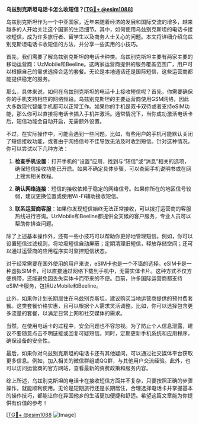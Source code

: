 **乌兹别克斯坦电话卡怎么收短信？[[TG💪+ @esim1088](https://t.me/s/esim1088)]**

乌兹别克斯坦作为一个中亚国家，近年来随着经济的发展和国际交流的增多，越来越多的人开始关注这个国家的生活细节。其中，如何使用乌兹别克斯坦的电话卡接收短信，成为许多旅行者、留学生以及商务人士关心的问题。本文将详细介绍乌兹别克斯坦电话卡收短信的方法，并分享一些实用的小技巧。

首先，我们需要了解乌兹别克斯坦的电话卡种类。乌兹别克斯坦主要有两家主要的移动运营商：UzMobile和Beeline。这两家运营商提供的服务覆盖范围广，用户可以根据自己的需求选择合适的套餐。无论是本地通话还是国际短信，这些运营商都能提供稳定的服务。

那么，具体来说，如何在乌兹别克斯坦的电话卡上接收短信呢？首先，你需要确保你的手机支持相应的网络频段。乌兹别克斯坦的主要运营商使用GSM网络，因此大多数现代智能手机都可以正常工作。如果你的手机是双卡双待或者支持eSIM功能，那么你可以直接将电话卡插入手机并激活。通常情况下，当你成功激活电话卡后，短信功能会自动开启，无需额外设置。

不过，在实际操作中，可能会遇到一些问题。比如，有些用户的手机可能默认关闭了短信接收功能，或者由于网络信号不佳导致无法及时收到短信。针对这种情况，你可以尝试以下几种方法：

1. **检查手机设置**：打开手机的“设置”应用，找到与“短信”或“消息”相关的选项，确保短信接收功能已开启。如果不确定具体步骤，可以查阅手机说明书或在网上搜索相关教程。

2. **确认网络连接**：短信的接收依赖于稳定的网络信号。如果你所在的地区信号较弱，建议更换位置或使用Wi-Fi辅助接收短信。

3. **联系运营商客服**：如果你发现短信始终无法正常接收，可以拨打运营商的客服热线进行咨询。UzMobile和Beeline都提供全天候的客户服务，专业人员可以帮助你排查问题。

除了上述基本操作外，还有一些小技巧可以帮助你更好地管理短信。例如，你可以设置短信过滤规则，将垃圾短信自动屏蔽；定期清理旧短信，释放存储空间；还可以通过运营商的应用程序实时监控短信状态。

对于经常需要在国外使用的用户来说，eSIM卡也是一个不错的选择。eSIM卡是一种虚拟SIM卡，可以直接通过网络下载到手机中，无需实体卡片。这种方式不仅方便携带，还能避免因丢失实体卡而带来的不便。目前，许多国际运营商都支持eSIM卡服务，包括UzMobile和Beeline。

此外，如果你计划长期居住在乌兹别克斯坦，建议购买当地运营商提供的预付费套餐。这类套餐价格实惠，且可以根据个人需求灵活调整。比如，你可以选择包含更多流量的套餐，以满足日常上网和社交媒体的需求。

当然，在使用电话卡的过程中，安全问题也不容忽视。为了防止个人信息泄露，建议不要随意点击不明链接或回复可疑短信。同时，定期更新手机系统和应用程序，确保设备的安全性。

最后，如果你对乌兹别克斯坦的电话卡还有其他疑问，可以通过社交媒体平台获取更多信息。例如，加入相关的微信群组或QQ群，与其他用户交流经验。此外，也可以访问运营商的官方网站，查看最新的资费政策和服务内容。

综上所述，乌兹别克斯坦的电话卡在接收短信方面并不复杂，只要按照正确的步骤操作，就能顺利使用。无论是短期旅行还是长期居住，合理选择电话卡并掌握基本的操作技巧，都能让你在异国他乡的生活更加便捷和舒适。希望这篇文章能为你提供有价值的参考！

[[TG💪+ @esim1088](https://t.me/s/esim1088) ![Image](https://i.postimg.cc/4NQfJmqS/Snipaste-2025-05-13-00-14-12.png)]